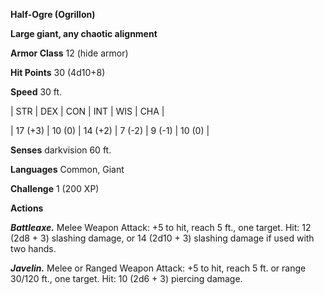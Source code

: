 **Half-Ogre (Ogrillon)**

**Large giant, any chaotic alignment**

**Armor Class** 12 (hide armor)

**Hit Points** 30 (4d10+8)

**Speed** 30 ft.

|   STR   |   DEX   |   CON   |   INT   |   WIS   |   CHA   |
  
| 17 (+3) | 10 (0) | 14 (+2) | 7 (-2) | 9 (-1) | 10 (0) |

**Senses** darkvision 60 ft.

**Languages** Common, Giant

**Challenge** 1 (200 XP)

**Actions**

***Battleaxe.*** Melee Weapon Attack: +5 to hit, reach 5 ft., one target. Hit: 12 (2d8 + 3) slashing damage, or 14 (2d10 + 3) slashing damage if used with two hands.

***Javelin.*** Melee or Ranged Weapon Attack: +5 to hit, reach 5 ft. or range 30/120 ft., one target. Hit: 10 (2d6 + 3) piercing damage.

